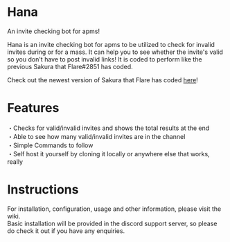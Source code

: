 # Hana
An invite checking bot for apms!

Hana is an invite checking bot for apms to be utilized to check for invalid invites during or for a mass. It can help you to see whether the invite's valid so you don't have to post invalid links! It is coded to perform like the previous Sakura that Flare#2851 has coded. 

Check out the newest version of Sakura that Flare has coded [here](https://github.com/Chiitoi/Sakura/)!

# Features
・Checks for valid/invalid invites and shows the total results at the end  
・Able to see how many valid/invalid invites are in the channel  
・Simple Commands to follow  
・Self host it yourself by cloning it locally or anywhere else that works, really  

# Instructions
For installation, configuration, usage and other information, please visit the wiki.  
Basic installation will be provided in the discord support server, so please do check it out if you have any enquiries. 
